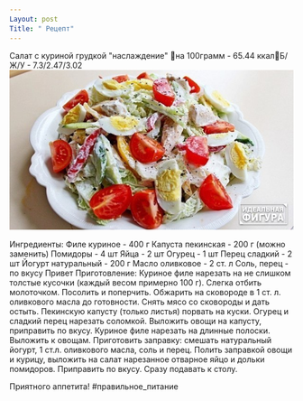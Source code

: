 ```yaml
---
Layout: post
Title: " Рецепт"
---
```

Салат с куриной грудкой "наслаждение"
🔸на 100грамм - 65.44 ккал🔸Б/Ж/У - 7.3/2.47/3.02![w](/image/w.jpg)

Ингредиенты:
Филе куриное - 400 г
Капуста пекинская - 200 г (можно заменить)
Помидоры - 4 шт
Яйца - 2 шт
Огурец - 1 шт
Перец сладкий - 2 шт
Йогурт натуральный - 200 г
Масло оливковое - 2 ст. л
Соль, перец - по вкусу
Привет
Приготовление:
Куриное филе нарезать на не слишком толстые кусочки (каждый весом примерно 100 г). Слегка отбить молоточком. Посолить и поперчить. Обжарить на сковороде в 1 ст. л. оливкового масла до готовности. Снять мясо со сковороды и дать остыть. Пекинскую капусту (только листья) порвать на куски. Огурец и сладкий перец нарезать соломкой.
Выложить овощи на капусту, приправить по вкусу. Куриное филе нарезать на длинные полоски. Выложить к овощам. Приготовить заправку: смешать натуральный йогурт, 1 ст.л. оливкового масла, соль и перец. Полить заправкой овощи и курицу, выложить на салат нарезанное отварное яйцо и дольки помидоров. Приправить по вкусу.
Сразу подавать к столу. 

Приятного аппетита!
#правильное_питание